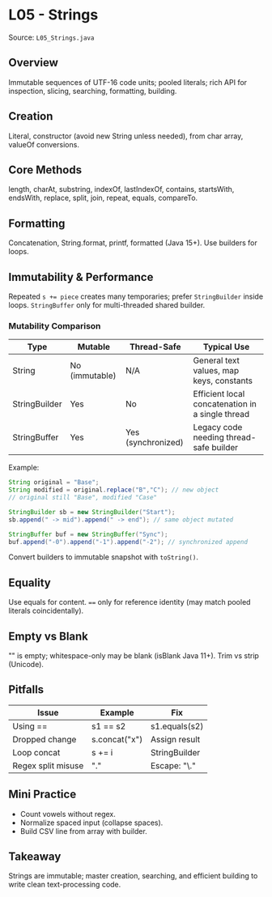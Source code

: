 # L05 - Strings

Source: `L05_Strings.java`

## Overview
Immutable sequences of UTF-16 code units; pooled literals; rich API for inspection, slicing, searching, formatting, building.

## Creation
Literal, constructor (avoid new String unless needed), from char array, valueOf conversions.

## Core Methods
length, charAt, substring, indexOf, lastIndexOf, contains, startsWith, endsWith, replace, split, join, repeat, equals, compareTo.

## Formatting
Concatenation, String.format, printf, formatted (Java 15+). Use builders for loops.

## Immutability & Performance
Repeated `s += piece` creates many temporaries; prefer `StringBuilder` inside loops. `StringBuffer` only for multi-threaded shared builder.

### Mutability Comparison
| Type | Mutable | Thread-Safe | Typical Use |
|------|---------|-------------|-------------|
| String | No (immutable) | N/A | General text values, map keys, constants |
| StringBuilder | Yes | No | Efficient local concatenation in a single thread |
| StringBuffer | Yes | Yes (synchronized) | Legacy code needing thread-safe builder |

Example:
```java
String original = "Base";
String modified = original.replace("B","C"); // new object
// original still "Base", modified "Case"

StringBuilder sb = new StringBuilder("Start");
sb.append(" -> mid").append(" -> end"); // same object mutated

StringBuffer buf = new StringBuffer("Sync");
buf.append("-0").append("-1").append("-2"); // synchronized append
```
Convert builders to immutable snapshot with `toString()`.

## Equality
Use equals for content. `==` only for reference identity (may match pooled literals coincidentally).

## Empty vs Blank
"" is empty; whitespace-only may be blank (isBlank Java 11+). Trim vs strip (Unicode).

## Pitfalls
| Issue | Example | Fix |
|-------|---------|-----|
| Using == | s1 == s2 | s1.equals(s2)
| Dropped change | s.concat("x") | Assign result
| Loop concat | s += i | StringBuilder
| Regex split misuse | "." | Escape: "\\."

## Mini Practice
- Count vowels without regex.
- Normalize spaced input (collapse spaces).
- Build CSV line from array with builder.

## Takeaway
Strings are immutable; master creation, searching, and efficient building to write clean text-processing code.
